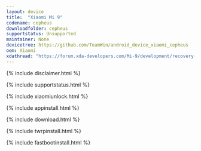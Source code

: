 ```yaml
---
layout: device
title:  "Xiaomi Mi 9"
codename: cepheus
downloadfolder: cepheus
supportstatus: Unsupported
maintainer: None
devicetree: https://github.com/TeamWin/android_device_xiaomi_cepheus
oem: Xiaomi
xdathread: "https://forum.xda-developers.com/Mi-9/development/recovery-unofficial-twrp-xiaomi-mi-9-t3905825"
---
```


{% include disclaimer.html %}

{% include supportstatus.html %}

{% include xiaomiunlock.html %}

{% include appinstall.html %}

{% include download.html %}

{% include twrpinstall.html %}

{% include fastbootinstall.html %}
